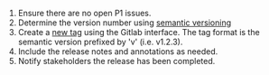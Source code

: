 1. Ensure there are no open P1 issues.
1. Determine the version number using [semantic versioning](http://semver.org/)
1. Create a [new tag](https://bldr-git.int.lineratesystems.com/velcro/f5-marathon-lb/tags/new) using the Gitlab interface. The tag format is the semantic version prefixed by 'v' (i.e. v1.2.3).
1. Include the release notes and annotations as needed.
1. Notify stakeholders the release has been completed.

